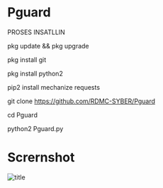 # Pguard

PROSES INSATLLIN


pkg update && pkg upgrade

pkg install git

pkg install python2

pip2 install mechanize requests

git clone https://github.com/RDMC-SYBER/Pguard

cd Pguard

python2 Pguard.py


# Scrernshot

![title](https://github.com/RDMC-SYBER/Pguard/blob/master/Screenshot_20190714-194638.jpg)
